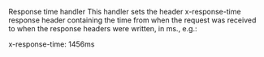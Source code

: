 Response time handler
This handler sets the header x-response-time response header containing the time from when the request was received to when the response headers were written, in ms., e.g.:

x-response-time: 1456ms
